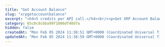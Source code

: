 ```yaml
---
title: "Get Account Balance"
slug: "xrpgetaccountbalance"
excerpt: "<h4>5 credits per API call.</h4><br/><p>Get XRP Account Balance. Obtain balance of the XRP and other assets on the account.</p>"
category: 65c0c8c6ba99f1006df40d7a
hidden: false
createdAt: "Mon Feb 05 2024 11:38:51 GMT+0000 (Coordinated Universal Time)"
updatedAt: "Mon Feb 05 2024 11:38:59 GMT+0000 (Coordinated Universal Time)"
---
```

